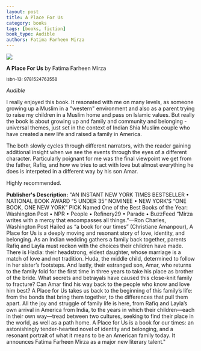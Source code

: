 ```yaml
---
layout: post
title: A Place For Us
category: books
tags: [books, fiction]
book_type: Audible
authors: Fatima Farheen Mirza
---
```


<img src="http://books.google.com/books/content?id=_7RaDwAAQBAJ&printsec=frontcover&img=1&zoom=1&edge=curl&source=gbs_api"/>

**A Place For Us** by Fatima Farheen Mirza

<sup>isbn-13: 9781524763558</sup>

*Audible*

I really enjoyed this book. It resonated with me on many levels, as someone
growing up a Muslim in a "western" environment and also as a parent trying to
raise my children in a Muslim home and pass on Islamic values. But really the
book is about growing up and family and community and belonging - universal themes,
just set in the context of Indian Shia Muslim couple who have created a new life and
raised a family in America.

The both slowly cycles through different narrators, with the reader gaining
additional insight when we see the events through the eyes of a different character.
Particularly poignant for me was the final viewpoint we get from the father, Rafiq,
and how we tries to act with love but almost everything he does is interpeted in
a different way by his son Amar.

Highly recommended.

**Publisher's Description:**
"AN INSTANT NEW YORK TIMES BESTSELLER • NATIONAL BOOK AWARD “5 UNDER 35”
NOMINEE • NEW YORK’S “ONE BOOK, ONE NEW YORK” PICK Named One of the Best
Books of the Year: Washington Post • NPR • People • Refinery29 • Parade •
BuzzFeed “Mirza writes with a mercy that encompasses all things.”—Ron
Charles, Washington Post Hailed as “a book for our times” (Christiane
Amanpour), A Place for Us is a deeply moving and resonant story of love,
identity, and belonging. As an Indian wedding gathers a family back
together, parents Rafiq and Layla must reckon with the choices their
children have made. There is Hadia: their headstrong, eldest daughter,
whose marriage is a match of love and not tradition. Huda, the middle
child, determined to follow in her sister’s footsteps. And lastly, their
estranged son, Amar, who returns to the family fold for the first time in
three years to take his place as brother of the bride. What secrets and
betrayals have caused this close-knit family to fracture? Can Amar find his
way back to the people who know and love him best? A Place for Us takes us
back to the beginning of this family’s life: from the bonds that bring them
together, to the differences that pull them apart. All the joy and struggle
of family life is here, from Rafiq and Layla’s own arrival in America from
India, to the years in which their children—each in their own way—tread
between two cultures, seeking to find their place in the world, as well as
a path home. A Place for Us is a book for our times: an astonishingly
tender-hearted novel of identity and belonging, and a resonant portrait of
what it means to be an American family today. It announces Fatima Farheen
Mirza as a major new literary talent."
